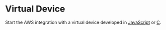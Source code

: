 # Virtual Device

Start the AWS integration with a virtual device developed in [JavaScript](https://uniquid.gitbook.io/uniquid/virtual-device/setup-js-virtual-device) or [C](https://uniquid.gitbook.io/uniquid/virtual-device/setup-c-device).

